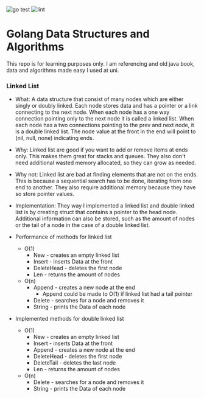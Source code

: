 ![go test](https://github.com/JonathanWamsley/golang-datastructures-and-algorithms/actions/workflows/go.yml/badge.svg)
![lint](https://github.com/JonathanWamsley/golang-datastructures-and-algorithms/actions/workflows/golangci-lint.yml/badge.svg)

# Golang Data Structures and Algorithms

This repo is for learning purposes only. I am referencing and old java book, data and algorithms made easy I used at uni.

### Linked List

- What: A data structure that consist of many nodes which are either singly or doubly linked. Each node stores data and has a pointer or a link connecting to the next node. When each node has a one way connection pointing only to the next node it is called a linked list. When each node has a two connections pointing to the prev and next node, it is a double linked list. The node value at the front in the end will point to (nil, null, none) indicating ends.

- Why: Linked list are good if you want to add or remove items at ends only. This makes them great for stacks and queues. They also don't need additional wasted memory allocated, so they can grow as needed.

- Why not: Linked list are bad at finding elements that are not on the ends. This is because a sequential search has to be done, iterating from one end to another. They also require additional memory because they have so store pointer values.

- Implementation: They way I implemented a linked list and double linked list is by creating struct that contains a pointer to the head node. Additional information can also be stored, such as the amount of nodes or the tail of a node in the case of a double linked list.

- Performance of methods for linked list
    - O(1)
        - New - creates an empty linked list
        - Insert - inserts Data at the front
        - DeleteHead - deletes the first node
        - Len - returns the amount of nodes
    - O(n)
        - Append - creates a new node at the end
            - Append could be made to O(1) if linked list had a tail pointer
        - Delete - searches for a node and removes it
        - String - prints the Data of each node

- Implemented methods for double linked list
    - O(1)
        - New - creates an empty linked list
        - Insert - inserts Data at the front
        - Append - creates a new node at the end        
        - DeleteHead - deletes the first node
        - DeleteTail - deletes the last node
        - Len - returns the amount of nodes
    - O(n)
        - Delete - searches for a node and removes it
        - String - prints the Data of each node
    

